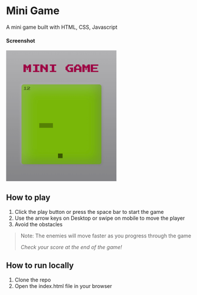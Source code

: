 # Mini Game

A mini game built with HTML, CSS, Javascript

#### Screenshot

<img src="screenshot.png" alt="screenshot" width="300">

## How to play

1. Click the play button or press the space bar to start the game
2. Use the arrow keys on Desktop or swipe on mobile to move the player
3. Avoid the obstacles

> Note: The enemies will move faster as you progress through the game
>
> _Check your score at the end of the game!_

## How to run locally

1. Clone the repo
2. Open the index.html file in your browser
